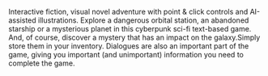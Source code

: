 Interactive fiction, visual novel adventure with point & click controls and AI-assisted illustrations. Explore a dangerous orbital station, an abandoned starship or a mysterious planet in this cyberpunk sci-fi text-based game. And, of course, discover a mystery that has an impact on the galaxy.Simply store them in your inventory. Dialogues are also an important part of the game, giving you important (and unimportant) information you need to complete the game.
